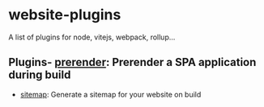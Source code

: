 # website-plugins

A list of plugins for node, vitejs, webpack, rollup...

## Plugins- [prerender](./plugins/prerender/README.md): Prerender a SPA application during build
- [sitemap](./plugins/sitemap/README.md): Generate a sitemap for your website on build
